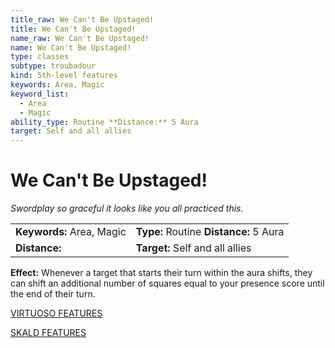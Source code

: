 ```yaml
---
title_raw: We Can't Be Upstaged!
title: We Can't Be Upstaged!
name_raw: We Can't Be Upstaged!
name: We Can't Be Upstaged!
type: classes
subtype: troubadour
kind: 5th-level features
keywords: Area, Magic
keyword_list:
  - Area
  - Magic
ability_type: Routine **Distance:** 5 Aura
target: Self and all allies
---
```


# We Can't Be Upstaged!

*Swordplay so graceful it looks like you all practiced this.*

|                           |                                        |
| :------------------------ | :------------------------------------- |
| **Keywords:** Area, Magic | **Type:** Routine **Distance:** 5 Aura |
| **Distance:**             | **Target:** Self and all allies        |

**Effect:** Whenever a target that starts their turn within the aura shifts, they can shift an additional number of squares equal to your presence score until the end of their turn.

[VIRTUOSO FEATURES](./Virtuoso%20Features/Virtuoso%20Features.md)

[SKALD FEATURES](./Skald%20Features/Skald%20Features.md)
